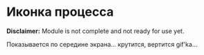 # Иконка процесса
**Disclaimer:** Module is not complete and not ready for use yet.

Показывается по середине экрана... крутится, вертится gif'ka... 
